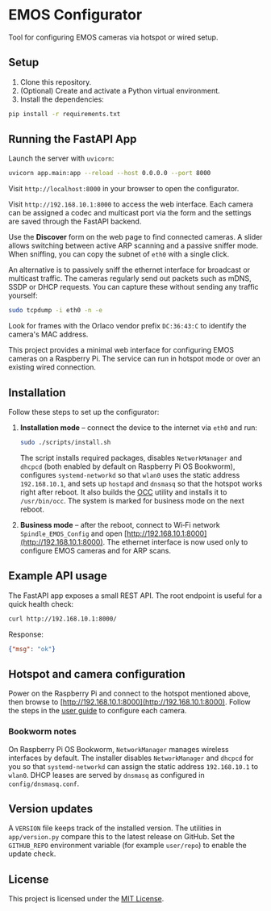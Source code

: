 # EMOS Configurator

Tool for configuring EMOS cameras via hotspot or wired setup.

## Setup

1. Clone this repository.
2. (Optional) Create and activate a Python virtual environment.
3. Install the dependencies:

```bash
pip install -r requirements.txt
```

## Running the FastAPI App

Launch the server with `uvicorn`:

```bash
uvicorn app.main:app --reload --host 0.0.0.0 --port 8000
```

Visit `http://localhost:8000` in your browser to open the configurator.

Visit `http://192.168.10.1:8000` to access the web interface. Each camera can be
assigned a codec and multicast port via the form and the settings are saved
through the FastAPI backend.

Use the **Discover** form on the web page to find connected cameras. A slider
allows switching between active ARP scanning and a passive sniffer mode. When
sniffing, you can copy the subnet of `eth0` with a single click.

An alternative is to passively sniff the ethernet interface for broadcast or
multicast traffic. The cameras regularly send out packets such as mDNS, SSDP or
DHCP requests. You can capture these without sending any traffic yourself:

```bash
sudo tcpdump -i eth0 -n -e
```

Look for frames with the Orlaco vendor prefix `DC:36:43:C` to identify the
camera's MAC address.

This project provides a minimal web interface for configuring EMOS cameras on a Raspberry Pi. The service can run in hotspot mode or over an existing wired connection.

## Installation

Follow these steps to set up the configurator:

1. **Installation mode** – connect the device to the internet via `eth0` and run:

   ```bash
   sudo ./scripts/install.sh
   ```

   The script installs required packages, disables `NetworkManager` and
   `dhcpcd` (both enabled by default on Raspberry Pi OS Bookworm), configures
   `systemd-networkd` so that `wlan0` uses the static address `192.168.10.1`,
   and sets up `hostapd` and `dnsmasq` so that the hotspot works right after
   reboot. It also builds the [OCC](https://github.com/Codemonkey1973/OCC)
   utility and installs it to `/usr/bin/occ`. The system is marked for business
   mode on the next reboot.

2. **Business mode** – after the reboot, connect to Wi‑Fi network `Spindle_EMOS_Config` and open [http://192.168.10.1:8000](http://192.168.10.1:8000). The ethernet interface is now used only to configure EMOS cameras and for ARP scans.

## Example API usage

The FastAPI app exposes a small REST API. The root endpoint is useful for a quick health check:

```bash
curl http://192.168.10.1:8000/
```

Response:

```json
{"msg": "ok"}
```

## Hotspot and camera configuration

Power on the Raspberry Pi and connect to the hotspot mentioned above, then browse to [http://192.168.10.1:8000](http://192.168.10.1:8000). Follow the steps in the [user guide](userguide.md) to configure each camera.

### Bookworm notes

On Raspberry Pi OS Bookworm, `NetworkManager` manages wireless interfaces by default. The installer disables `NetworkManager` and `dhcpcd` for you so that `systemd-networkd` can assign the static address `192.168.10.1` to `wlan0`. DHCP leases are served by `dnsmasq` as configured in `config/dnsmasq.conf`.

## Version updates

A `VERSION` file keeps track of the installed version. The utilities in `app/version.py` compare this to the latest release on GitHub. Set the `GITHUB_REPO` environment variable (for example `user/repo`) to enable the update check.



## License

This project is licensed under the [MIT License](LICENSE).



